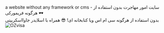 a website without any framework or cms - سایت امور مهاجرت بدون استفاده از هرگونه فریمورکی 🕶️
<br>
بدون استفاده از هرگونه سی ام اس ویا کتابخانه ای! 😎 همراه با اسلایدر جاوااسکریپتی
<br>
![OZvisa](https://github.com/user-attachments/assets/ec1463bd-79d9-46ef-83e4-cdc3666e005d)
